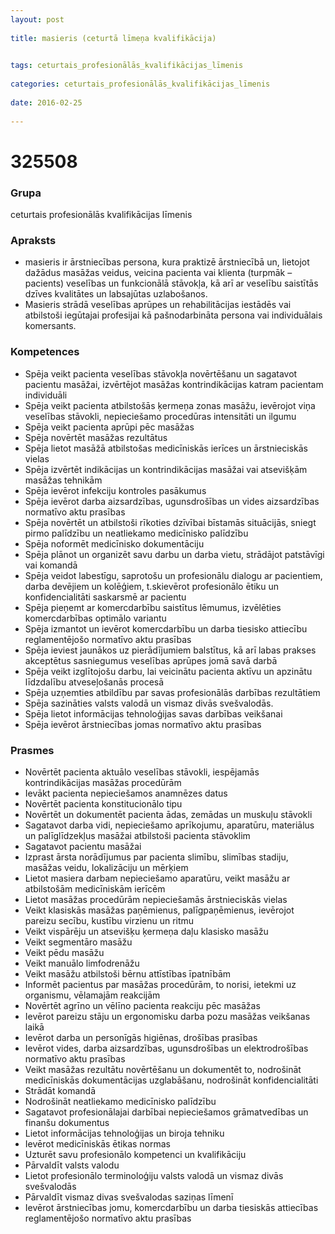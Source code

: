 ```yaml
---
layout: post
    
title: masieris (ceturtā līmeņa kvalifikācija)

    
tags: ceturtais_profesionālās_kvalifikācijas_līmenis
    
categories: ceturtais_profesionālās_kvalifikācijas_līmenis
    
date: 2016-02-25
    
---
```

# 325508

### Grupa
ceturtais profesionālās kvalifikācijas līmenis


### Apraksts

* masieris ir ārstniecības persona, kura praktizē ārstniecībā un, lietojot dažādus masāžas veidus, veicina pacienta vai klienta (turpmāk – pacients) veselības un funkcionālā stāvokļa, kā arī ar veselību saistītās dzīves kvalitātes un labsajūtas uzlabošanos. 
* Masieris strādā veselības aprūpes un rehabilitācijas iestādēs vai atbilstoši iegūtajai profesijai kā pašnodarbināta persona vai individuālais komersants. 

### Kompetences

* Spēja veikt pacienta veselības stāvokļa novērtēšanu un sagatavot pacientu masāžai, izvērtējot masāžas kontrindikācijas katram pacientam individuāli
* Spēja veikt pacienta atbilstošās ķermeņa zonas masāžu, ievērojot viņa veselības stāvokli, nepieciešamo procedūras intensitāti un ilgumu
* Spēja veikt pacienta aprūpi pēc masāžas
* Spēja novērtēt masāžas rezultātus
* Spēja lietot masāžā atbilstošas medicīniskās ierīces un ārstnieciskās vielas
* Spēja izvērtēt indikācijas un kontrindikācijas masāžai vai atsevišķām masāžas tehnikām
* Spēja ievērot infekciju kontroles pasākumus
* Spēja ievērot darba aizsardzības, ugunsdrošības un vides aizsardzības normatīvo aktu prasības
* Spēja novērtēt un atbilstoši rīkoties dzīvībai bīstamās situācijās, sniegt pirmo palīdzību un neatliekamo medicīnisko palīdzību
* Spēja noformēt medicīnisko dokumentāciju
* Spēja plānot un organizēt savu darbu un darba vietu, strādājot patstāvīgi vai komandā
* Spēja veidot labestīgu, saprotošu un profesionālu dialogu ar pacientiem, darba devējiem un kolēģiem, t.skievērot profesionālo ētiku un konfidencialitāti saskarsmē ar pacientu
* Spēja pieņemt ar komercdarbību saistītus lēmumus, izvēlēties komercdarbības optimālo variantu
* Spēja izmantot un ievērot komercdarbību un darba tiesisko attiecību reglamentējošo normatīvo aktu prasības
* Spēja ieviest jaunākos uz pierādījumiem balstītus, kā arī labas prakses akceptētus sasniegumus veselības aprūpes jomā savā darbā
* Spēja veikt izglītojošu darbu, lai veicinātu pacienta aktīvu un apzinātu līdzdalību atveseļošanās procesā
* Spēja uzņemties atbildību par savas profesionālās darbības rezultātiem
* Spēja sazināties valsts valodā un vismaz divās svešvalodās.
*  Spēja lietot informācijas tehnoloģijas savas darbības veikšanai
* Spēja ievērot ārstniecības jomas normatīvo aktu prasības

### Prasmes 
* Novērtēt pacienta aktuālo veselības stāvokli, iespējamās kontrindikācijas masāžas procedūrām
* Ievākt pacienta nepieciešamos anamnēzes datus
* Novērtēt pacienta konstitucionālo tipu
* Novērtēt un dokumentēt pacienta ādas, zemādas un muskuļu stāvokli
* Sagatavot darba vidi, nepieciešamo aprīkojumu, aparatūru, materiālus un palīglīdzekļus masāžai atbilstoši pacienta stāvoklim
* Sagatavot pacientu masāžai
* Izprast ārsta norādījumus par pacienta slimību, slimības stadiju, masāžas veidu, lokalizāciju un mērķiem
* Lietot masiera darbam nepieciešamo aparatūru, veikt masāžu ar atbilstošām medicīniskām ierīcēm
* Lietot masāžas procedūrām nepieciešamās ārstnieciskās vielas
* Veikt klasiskās masāžas paņēmienus, palīgpaņēmienus, ievērojot pareizu secību, kustību virzienu un ritmu
* Veikt vispārēju un atsevišķu ķermeņa daļu klasisko masāžu
* Veikt segmentāro masāžu
* Veikt pēdu masāžu
* Veikt manuālo limfodrenāžu
* Veikt masāžu atbilstoši bērnu attīstības īpatnībām
* Informēt pacientus par masāžas procedūrām, to norisi, ietekmi uz organismu, vēlamajām reakcijām
* Novērtēt agrīno un vēlīno pacienta reakciju pēc masāžas
* Ievērot pareizu stāju un ergonomisku darba pozu masāžas veikšanas laikā
* Ievērot darba un personīgās higiēnas, drošības prasības
* Ievērot vides, darba aizsardzības, ugunsdrošības un elektrodrošības normatīvo aktu prasības
* Veikt masāžas rezultātu novērtēšanu un dokumentēt to, nodrošināt medicīniskās dokumentācijas uzglabāšanu, nodrošināt konfidencialitāti
* Strādāt komandā
* Nodrošināt neatliekamo medicīnisko palīdzību
* Sagatavot profesionālajai darbībai nepieciešamos grāmatvedības un finanšu dokumentus
* Lietot informācijas tehnoloģijas un biroja tehniku
* Ievērot medicīniskās ētikas normas
* Uzturēt savu profesionālo kompetenci un kvalifikāciju
* Pārvaldīt valsts valodu
* Lietot profesionālo terminoloģiju valsts valodā un vismaz divās svešvalodās
* Pārvaldīt vismaz divas svešvalodas saziņas līmenī
* Ievērot ārstniecības jomu, komercdarbību un darba tiesiskās attiecības reglamentējošo normatīvo aktu prasības